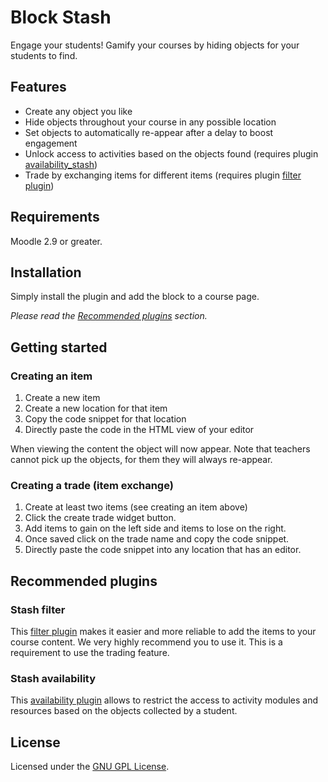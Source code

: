 Block Stash
===========

Engage your students! Gamify your courses by hiding objects for your students to find.

Features
--------

- Create any object you like
- Hide objects throughout your course in any possible location
- Set objects to automatically re-appear after a delay to boost engagement
- Unlock access to activities based on the objects found (requires plugin [availability_stash](https://moodle.org/plugins/availability_stash))
- Trade by exchanging items for different items (requires plugin [filter plugin](https://moodle.org/plugins/filter_stash))

Requirements
------------

Moodle 2.9 or greater.

Installation
------------

Simply install the plugin and add the block to a course page.

_Please read the [Recommended plugins](#recommended-plugins) section._

Getting started
---------------

### Creating an item

1. Create a new item
2. Create a new location for that item
3. Copy the code snippet for that location
4. Directly paste the code in the HTML view of your editor

When viewing the content the object will now appear.
Note that teachers cannot pick up the objects, for them they will always re-appear.

### Creating a trade (item exchange)

1. Create at least two items (see creating an item above)
2. Click the create trade widget button.
3. Add items to gain on the left side and items to lose on the right.
4. Once saved click on the trade name and copy the code snippet.
5. Directly paste the code snippet into any location that has an editor.

Recommended plugins
-------------------

### Stash filter

This [filter plugin](https://moodle.org/plugins/filter_stash) makes it easier and more reliable to add the items to your course content. We very highly recommend you to use it. This is a requirement to use the trading feature. 

### Stash availability

This [availability plugin](https://github.com/FMCorz/moodle-availability_stash) allows to restrict the access to activity modules and resources based on the objects collected by a student.

License
-------

Licensed under the [GNU GPL License](http://www.gnu.org/copyleft/gpl.html).
